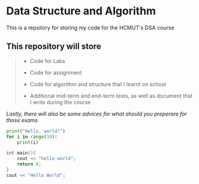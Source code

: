 # Data Structure and Algorithm

This is a repsitory for storing my code for the HCMUT's DSA course

## This repository will store

> - Code for Labs
>
> - Code for assignment
>
> - Code for algorithm and structure that I learnt on school
>
> - Additional mid-term and end-term tests, as well as document that I write during the course

_Lastly, there will also be some advices for what should you preperare for those exams_

```python
print("Hello, world!")
for i in range(10):
    print(i)
```

```cpp
int main(){
    cout << "hello world";
    return 0;
}
cout << "Hello World";
```
